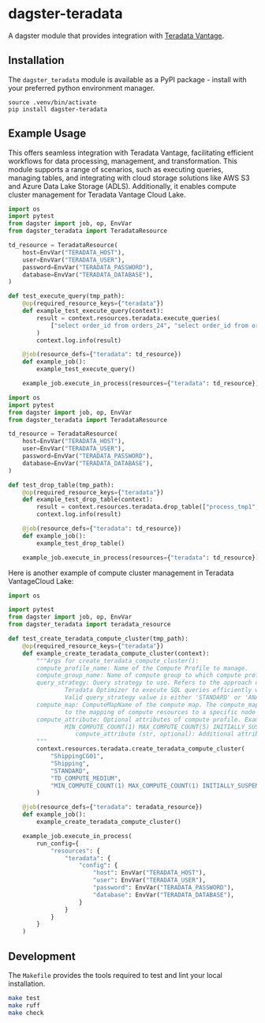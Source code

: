 # dagster-teradata

A dagster module that provides integration with [Teradata Vantage](https://www.teradata.com/).

## Installation
The `dagster_teradata` module is available as a PyPI package - install with your preferred python 
environment manager.

```
source .venv/bin/activate
pip install dagster-teradata
```

## Example Usage

This offers seamless integration with Teradata Vantage, facilitating efficient workflows for data processing, management, 
and transformation. This module supports a range of scenarios, such as executing queries, managing tables, 
and integrating with cloud storage solutions like AWS S3 and Azure Data Lake Storage (ADLS). Additionally, 
it enables compute cluster management for Teradata Vantage Cloud Lake.

```python
import os
import pytest
from dagster import job, op, EnvVar
from dagster_teradata import TeradataResource

td_resource = TeradataResource(
    host=EnvVar("TERADATA_HOST"),
    user=EnvVar("TERADATA_USER"),
    password=EnvVar("TERADATA_PASSWORD"),
    database=EnvVar("TERADATA_DATABASE"),
)

def test_execute_query(tmp_path):
    @op(required_resource_keys={"teradata"})
    def example_test_execute_query(context):
        result = context.resources.teradata.execute_queries(
            ["select order_id from orders_24", "select order_id from orders_25"], True
        )
        context.log.info(result)

    @job(resource_defs={"teradata": td_resource})
    def example_job():
        example_test_execute_query()

    example_job.execute_in_process(resources={"teradata": td_resource})
```
```python
import os
import pytest
from dagster import job, op, EnvVar
from dagster_teradata import TeradataResource

td_resource = TeradataResource(
    host=EnvVar("TERADATA_HOST"),
    user=EnvVar("TERADATA_USER"),
    password=EnvVar("TERADATA_PASSWORD"),
    database=EnvVar("TERADATA_DATABASE"),
)

def test_drop_table(tmp_path):
    @op(required_resource_keys={"teradata"})
    def example_test_drop_table(context):
        result = context.resources.teradata.drop_table(["process_tmp1", "process_tmp2"])
        context.log.info(result)

    @job(resource_defs={"teradata": td_resource})
    def example_job():
        example_test_drop_table()

    example_job.execute_in_process(resources={"teradata": td_resource})
```

Here is another example of compute cluster management in Teradata VantageCloud Lake:

```python
import os

import pytest
from dagster import job, op, EnvVar
from dagster_teradata import teradata_resource

def test_create_teradata_compute_cluster(tmp_path):
    @op(required_resource_keys={"teradata"})
    def example_create_teradata_compute_cluster(context):
        """Args for create_teradata_compute_cluster():
        compute_profile_name: Name of the Compute Profile to manage.
        compute_group_name: Name of compute group to which compute profile belongs.
        query_strategy: Query strategy to use. Refers to the approach or method used by the
                Teradata Optimizer to execute SQL queries efficiently within a Teradata computer cluster.
                Valid query_strategy value is either 'STANDARD' or 'ANALYTIC'. Default at database level is STANDARD
        compute_map: ComputeMapName of the compute map. The compute_map in a compute cluster profile refers
                to the mapping of compute resources to a specific node or set of nodes within the cluster.
        compute_attribute: Optional attributes of compute profile. Example compute attribute
                MIN_COMPUTE_COUNT(1) MAX_COMPUTE_COUNT(5) INITIALLY_SUSPENDED('FALSE')
                   compute_attribute (str, optional): Additional attributes for compute profile. Defaults to None.
        """
        context.resources.teradata.create_teradata_compute_cluster(
            "ShippingCG01",
            "Shipping",
            "STANDARD",
            "TD_COMPUTE_MEDIUM",
            "MIN_COMPUTE_COUNT(1) MAX_COMPUTE_COUNT(1) INITIALLY_SUSPENDED('FALSE')",
        )

    @job(resource_defs={"teradata": teradata_resource})
    def example_job():
        example_create_teradata_compute_cluster()

    example_job.execute_in_process(
        run_config={
            "resources": {
                "teradata": {
                    "config": {
                        "host": EnvVar("TERADATA_HOST"),
                        "user": EnvVar("TERADATA_USER"),
                        "password": EnvVar("TERADATA_PASSWORD"),
                        "database": EnvVar("TERADATA_DATABASE"),
                    }
                }
            }
        }
    )
```

## Development

The `Makefile` provides the tools required to test and lint your local installation.

```sh
make test
make ruff
make check
```
